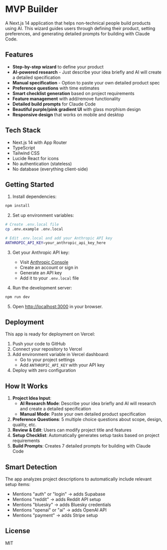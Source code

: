 # MVP Builder

A Next.js 14 application that helps non-technical people build products using AI. This wizard guides users through defining their product, setting preferences, and generating detailed prompts for building with Claude Code.

## Features

- **Step-by-step wizard** to define your product
- **AI-powered research** - Just describe your idea briefly and AI will create a detailed specification
- **Manual specification** - Option to paste your own detailed product spec
- **Preference questions** with time estimates
- **Smart checklist generation** based on project requirements
- **Feature management** with add/remove functionality
- **Detailed build prompts** for Claude Code
- **Beautiful purple/pink gradient UI** with glass morphism design
- **Responsive design** that works on mobile and desktop

## Tech Stack

- Next.js 14 with App Router
- TypeScript
- Tailwind CSS
- Lucide React for icons
- No authentication (stateless)
- No database (everything client-side)

## Getting Started

1. Install dependencies:
```bash
npm install
```

2. Set up environment variables:
```bash
# Create .env.local file
cp .env.example .env.local

# Edit .env.local and add your Anthropic API key
ANTHROPIC_API_KEY=your_anthropic_api_key_here
```

3. Get your Anthropic API key:
   - Visit [Anthropic Console](https://console.anthropic.com/)
   - Create an account or sign in
   - Generate an API key
   - Add it to your `.env.local` file

4. Run the development server:
```bash
npm run dev
```

5. Open [http://localhost:3000](http://localhost:3000) in your browser.

## Deployment

This app is ready for deployment on Vercel:

1. Push your code to GitHub
2. Connect your repository to Vercel
3. Add environment variable in Vercel dashboard:
   - Go to your project settings
   - Add `ANTHROPIC_API_KEY` with your API key
4. Deploy with zero configuration

## How It Works

1. **Project Idea Input**: 
   - **AI Research Mode**: Describe your idea briefly and AI will research and create a detailed specification
   - **Manual Mode**: Paste your own detailed product specification
2. **Preference Questions**: 5 multiple choice questions about scope, design, quality, etc.
3. **Review & Edit**: Users can modify project title and features
4. **Setup Checklist**: Automatically generates setup tasks based on project requirements
5. **Build Prompts**: Creates 7 detailed prompts for building with Claude Code

## Smart Detection

The app analyzes project descriptions to automatically include relevant setup items:
- Mentions "auth" or "login" → adds Supabase
- Mentions "reddit" → adds Reddit API setup
- Mentions "bluesky" → adds Bluesky credentials
- Mentions "openai" or "ai" → adds OpenAI API
- Mentions "payment" → adds Stripe setup

## License

MIT

